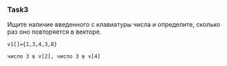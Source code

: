 ### Task3

Ищите наличие введенного с клавиатуры числа и определите, сколько раз оно повторяется в векторе.

```
v1[]={1,3,4,3,8}

число 3 в v[2], число 3 в v[4]
```
